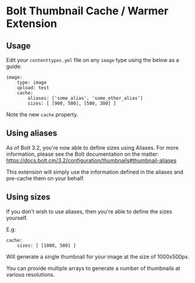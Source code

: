 # Bolt Thumbnail Cache / Warmer Extension

## Usage

Edit your `contenttypes.yml` file on any `image` type using the below as a guide:
```
image:
    type: image
    upload: test
    cache:
        aliases: ['some_alias', 'some_other_alias']
        sizes: [ [900, 500], [500, 300] ]
```
Note the new `cache` property.

## Using aliases
As of Bolt 3.2, you're now able to define sizes using Aliases. For more information, please see the Bolt documentation on the matter: https://docs.bolt.cm/3.2/configuration/thumbnails#thumbnail-aliases

This extension will simply use the information defined in the aliases and pre-cache them on your behalf.

## Using sizes
If you don't wish to use aliases, then you're able to define the sizes yourself.

E.g:
```
cache:
    sizes: [ [1000, 500] ]
```
Will generate a single thumbnail for your image at the size of 1000x500px.

You can provide multiple arrays to generate a number of thumbnails at various resolutions.
